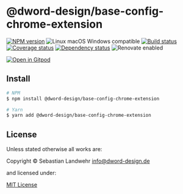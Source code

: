 <!-- TITLE/ -->
# @dword-design/base-config-chrome-extension
<!-- /TITLE -->

<!-- BADGES/ -->
[![NPM version](https://img.shields.io/npm/v/@dword-design/base-config-chrome-extension.svg)](https://npmjs.org/package/@dword-design/base-config-chrome-extension)
![Linux macOS Windows compatible](https://img.shields.io/badge/os-linux%20%7C%C2%A0macos%20%7C%C2%A0windows-blue)
[![Build status](https://img.shields.io/github/workflow/status/dword-design/base-config-chrome-extension/build)](https://github.com/dword-design/base-config-chrome-extension/actions)
[![Coverage status](https://img.shields.io/coveralls/dword-design/base-config-chrome-extension)](https://coveralls.io/github/dword-design/base-config-chrome-extension)
[![Dependency status](https://img.shields.io/david/dword-design/base-config-chrome-extension)](https://david-dm.org/dword-design/base-config-chrome-extension)
![Renovate enabled](https://img.shields.io/badge/renovate-enabled-brightgreen)

[![Open in Gitpod](https://gitpod.io/button/open-in-gitpod.svg)](https://gitpod.io/#https://github.com/dword-design/base-config-chrome-extension)
<!-- /BADGES -->

<!-- DESCRIPTION/ -->

<!-- /DESCRIPTION -->

<!-- INSTALL/ -->
## Install

```bash
# NPM
$ npm install @dword-design/base-config-chrome-extension

# Yarn
$ yarn add @dword-design/base-config-chrome-extension
```
<!-- /INSTALL -->

<!-- LICENSE/ -->
## License

Unless stated otherwise all works are:

Copyright &copy; Sebastian Landwehr <info@dword-design.de>

and licensed under:

[MIT License](https://opensource.org/licenses/MIT)
<!-- /LICENSE -->

